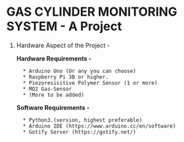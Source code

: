 # GAS CYLINDER MONITORING SYSTEM - A Project

1. Hardware Aspect of the Project - 

      **Hardware Requirements -**
         
         * Arduino Uno (Or any you can choose) 
         * Raspberry Pi 3B or higher.
         * Piezoresisitive Polymer Sensor (1 or more) 
         * MQ2 Gas-Sensor
         * (More to be added) 
  
      **Software Requirements -**
         
         * Python3.(version, highest preferable) 
         * Arduino IDE (https://www.arduino.cc/en/software)
         * Gotify Server (https://gotify.net/)
    
